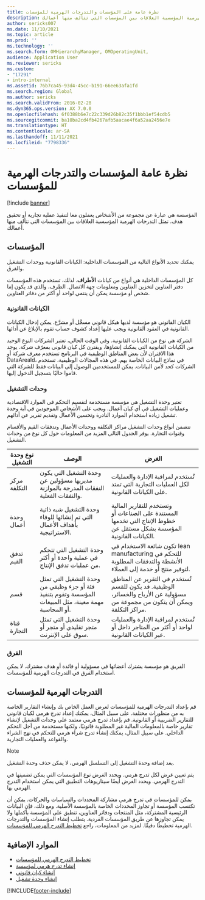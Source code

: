 ```yaml
---
title: نظرة عامة على المؤسسات والتدرجات الهرمية للمؤسسات
description: تمثل التدرجات الهرمية المؤسسية العلاقات بين المؤسسات التي تتألف منها أعمالك.
author: sericks007
ms.date: 11/10/2021
ms.topic: article
ms.prod: ''
ms.technology: ''
ms.search.form: OMHierarchyManager, OMOperatingUnit,
audience: Application User
ms.reviewer: sericks
ms.custom:
- "17291"
- intro-internal
ms.assetid: 76b7ca45-93d4-45cc-b191-66ee63afa1fd
ms.search.region: Global
ms.author: sericks
ms.search.validFrom: 2016-02-28
ms.dyn365.ops.version: AX 7.0.0
ms.openlocfilehash: 6f0388b6e7c22c339d26b82c35f1bbb1ef54cdb5
ms.sourcegitcommit: ba10ba2cd4fb4267afb5aacae4f6a52aa2456e7e
ms.translationtype: HT
ms.contentlocale: ar-SA
ms.lasthandoff: 11/11/2021
ms.locfileid: "7798336"
---
```

# <a name="organizations-and-organizational-hierarchies-overview"></a>نظرة عامة المؤسسات والتدرجات الهرمية للمؤسسات

[!include [banner](../includes/banner.md)]

المؤسسة هي عبارة عن مجموعة من الأشخاص يعملون معا لتنفيذ عملية تجارية أو تحقيق هدف. تمثل التدرجات الهرمية المؤسسية العلاقات بين المؤسسات التي تتألف منها أعمالك.

## <a name="organizations"></a>المؤسسات

يمكنك تحديد الأنواع التالية من المؤسسات الداخلية: الكيانات القانونية ووحدات التشغيل والفرق.

كل المؤسسات الداخلية هي أنواع من كيانات **الأطراف**. لذلك، تستخدم هذه المؤسسات دفتر العناوين لتخزين العناوين ومعلومات جهة الاتصال. الطرف، والذي قد يكون إما شخص أو مؤسسة يمكن أن ينتمي لواحد أو أكثر من دفاتر العناوين.

### <a name="legal-entities"></a>الكيانات القانونية

الكيان القانوني هو مؤسسة لديها هيكل قانوني مسجَّل أو مشرَّع. يمكن إدخال الكيانات القانونية في العقود القانونية ويجب عليها إعداد كشوف حساب تقوم بالإبلاغ عن أدائها.

الشركة هي نوع من الكيانات القانونية. وفي الوقت الحالي، تعتبر الشركات النوع الوحيد من الكيانات القانونية التي يمكنك إنشاؤها، ويقترن كل كيان قانوني بمعرّف شركة. يوجد هذا الاقتران لأن بعض المناطق الوظيفية في البرنامج تستخدم معرف شركة أو DataAreaId، في نماذج البيانات الخاصة بهم. في هذه المجالات الوظيفية، تستخدم الشركات كحد لأمن البيانات. يمكن للمستخدمين الوصول إلى البيانات فقط للشركة التي قاموا حاليًا بتسجيل الدخول إليها.

### <a name="operating-units"></a>وحدات التشغيل

تعتبر وحدة التشغيل هي مؤسسة مستخدمة لتقسيم التحكم في الموارد الاقتصادية وعمليات التشغيل في أي كيان أعمال. ويجب على الأشخاص الموجودين في أية وحدة تشغيل زيادة استخدام الموارد النادرة وتحسين الأعمال وتقديم تقرير عن أدائهم.

تتضمن أنواع وحدات التشغيل مراكز التكلفة ووحدات الأعمال وتدفقات القيم والأقسام وقنوات التجارة. يوفر الجدول التالي المزيد من المعلومات حول كل نوع من وحدات التشغيل.

| نوع وحدة التشغيل | الوصف | الغرض |
|---------------------|-------------|---------|
| مركز التكلفة         | وحدة التشغيل التي يكون مديريها مسؤولين عن النفقات المدرجة بالموازنة والنفقات الفعلية. | تُستخدم لمراقبة الإدارة والعمليات لكل العمليات التجارية التي تمتد على الكيانات القانونية. |
| وحدة أعمال       | وحدة التشغيل شبه ذاتية التي تم إنشائها للوفاء بأهداف الأعمال الاستراتيجية. | وتستخدم للتقارير المالية المستندة على الصناعات أو خطوط الإنتاج التي تخدمها المؤسسة بشكل مستقل عن الكيانات القانونية. |
| تدفق القيم        | وحدة التشغيل التي تتحكم في عملية واحدة أو أكثر من عمليات تدفق الإنتاج. | تكون شائعة الاستخدام في lean manufacturing للتحكم في الأنشطة والتدفقات المطلوبة لتوفير منتج أو خدمة إلى العملاء. |
| قسم          | وحدة التشغيل التي تمثل فئة أو جزء وظيفي من المؤسسة وتقوم بتنفيذ مهمة معينة، مثل المبيعات أو المحاسبة. | تُستخدم في التقرير عن المناطق الوظيفية. قد يكون للقسم مسؤولية عن الأرباح والخسائر، ويمكن أن يتكون من مجموعة من مراكز التكلفة. |
| قناة التجارة      | وحدة التشغيل التي تمثل متجر تقليدي أو متجر أو سوق على الإنترنت. | تُستخدم لمراقبة الإدارة والعمليات لواحد أو أكثر من المتاجر داخل أو عبر الكيانات القانونية. |

### <a name="teams"></a>الفرق

الفريق هو مؤسسة يشترك أعضائها في مسؤولية أو فائدة أو هدف مشترك. لا يمكن استخدام الفرق في التدرجات الهرمية للمؤسسات.‬

## <a name="organizational-hierarchies"></a>التدرجات الهرمية للمؤسسات

قم بإعداد التدرجات الهرمية للمؤسسات لعرض العمل الخاص بك وإنشاء التقارير الخاصة به من منظورات مختلفة. على سبيل المثال، يمكنك إعداد تدرج هرمي لكيان قانوني للتقارير الضريبية أو القانونية. قم بإعداد تدرج هرمي معتمد على وحدات التشغيل لإنشاء تقارير خاصة بالمعلومات المالية غير المطلوبة قانونيًا، ولكنها مستخدمة من أجل التحكم الداخلي. على سبيل المثال، يمكنك إنشاء تدرج شراء هرمي للتحكم في نهج الشراء والقواعد والعمليات التجارية.

> [!NOTE]
> بعد إضافة وحدة التشغيل إلى التسلسل الهرمي، لا يمكن حذف وحدة التشغيل. 

يتم تعيين غرض لكل تدرج هرمي. ويحدد الغرض نوع المؤسسات التي يمكن تضمينها في التدرج الهرمي. ويحدد الغرض أيضًا سيناريوهات التطبيق التي يمكن استخدام التدرج الهرمي بها.

يمكن للمؤسسات في تدرج هرمي مشاركة المحددات والسياسات والحركات. يمكن أن تكتسب المؤسسة أو تجاوز المحددات الخاصة بالمؤسسة الأصلية. ومع ذلك، فإن البيانات الرئيسية المشتركة، مثل المنتجات ودفاتر العناوين، تنطبق على المؤسسة بأكملها ولا يمكن تجاوزها عن طريق المؤسسات الفردية. يتطلب إنشاء المؤسسات والتدرجات الهرمية تخطيطًا دقيقًَا. لمزيد من المعلومات، راجع [تخطيط التدرج الهرمي للمؤسسات‬](plan-organizational-hierarchy.md).

## <a name="additional-resources"></a>الموارد الإضافية
- [تخطيط التدرج الهرمي للمؤسسات](plan-organizational-hierarchy.md)
- [إنشاء تدرج هرمي لمؤسسة](tasks/create-organization-hierarchy.md)
- [إنشاء كيان قانوني](tasks/create-legal-entity.md)
- [إنشاء وحدة تشغيل](tasks/create-operating-unit.md)



[!INCLUDE[footer-include](../../../includes/footer-banner.md)]
